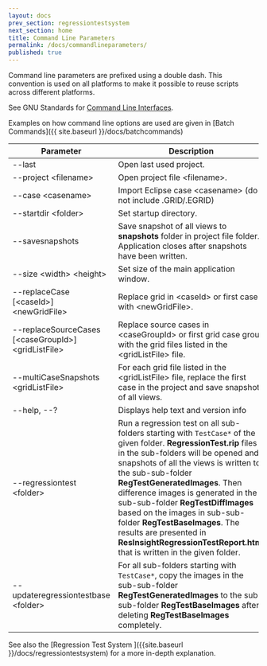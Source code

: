 ```yaml
---
layout: docs
prev_section: regressiontestsystem
next_section: home
title: Command Line Parameters
permalink: /docs/commandlineparameters/
published: true
---
```


Command line parameters are prefixed using a double dash. This convention is used on all platforms to make it possible to reuse scripts across different platforms.

See GNU Standards for [Command Line Interfaces](http://www.gnu.org/prep/standards/html_node/Command_002dLine-Interfaces.html#Command_002dLine-Interfaces).

Examples on how command line options are used are given in 
[Batch Commands]({{ site.baseurl }}/docs/batchcommands)

| Parameter | Description |
|-----------|-------------|
| &#45;&#45;last                   | Open last used project. |
| &#45;&#45;project &lt;filename&gt;     | Open project file &lt;filename&gt;. |
| &#45;&#45;case &lt;casename&gt;        | Import Eclipse case &lt;casename&gt; (do not include .GRID/.EGRID) |
| &#45;&#45;startdir &lt;folder&gt;      | Set startup directory. |
| &#45;&#45;savesnapshots          | Save snapshot of all views to **snapshots** folder in project file folder. Application closes after snapshots have been written. |
| &#45;&#45;size &lt;width&gt; &lt;height&gt;  | Set size of the main application window. |
| &#45;&#45;replaceCase [&lt;caseId&gt;] &lt;newGridFile&gt;  | Replace grid in &lt;caseId&gt; or first case with &lt;newGridFile&gt;. |
| &#45;&#45;replaceSourceCases [&lt;caseGroupId&gt;] &lt;gridListFile&gt; | Replace source cases in &lt;caseGroupId&gt; or first grid case group with the grid files listed in the &lt;gridListFile&gt; file. |
| &#45;&#45;multiCaseSnapshots &lt;gridListFile&gt; | For each grid file listed in the &lt;gridListFile&gt; file, replace the first case in the project and save snapshot of all views. |
| &#45;&#45;help, &#45;&#45;?       | Displays help text and version info |
| &#45;&#45;regressiontest &lt;folder&gt; | Run a regression test on all sub-folders starting with `TestCase*` of the given folder. **RegressionTest.rip** files in the sub-folders will be opened and snapshots of all the views is written to the sub-sub-folder **RegTestGeneratedImages**. Then difference images is generated in the sub-sub-folder **RegTestDiffImages** based on the images in sub-sub-folder **RegTestBaseImages**. The results are presented in **ResInsightRegressionTestReport.html** that is written in the given folder. |
| &#45;&#45;updateregressiontestbase &lt;folder&gt; | For all sub-folders starting with `TestCase*`, copy the images in the sub-sub-folder **RegTestGeneratedImages** to the sub-sub-folder **RegTestBaseImages** after deleting **RegTestBaseImages** completely. |

See also the [Regression Test System ]({{site.baseurl }}/docs/regressiontestsystem) for a more in-depth explanation.